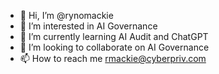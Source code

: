 - 👋 Hi, I’m @rynomackie
- 👀 I’m interested in AI Governance
- 🌱 I’m currently learning AI Audit and ChatGPT 
- 💞️ I’m looking to collaborate on AI Governance 
- 📫 How to reach me rmackie@cyberpriv.com

<!---
rynomackie/rynomackie is a ✨ special ✨ repository because its `README.md` (this file) appears on your GitHub profile.
You can click the Preview link to take a look at your changes.
--->
